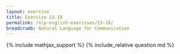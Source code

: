 ```yaml
---
layout: exercise
title: Exercise 23.18
permalink: /nlp-english-exercises/23-18/
breadcrumb: Natural Language for Communication
---
```


{% include mathjax_support %}
{% include_relative question.md %}
